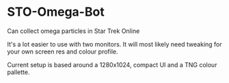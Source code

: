 # STO-Omega-Bot
Can collect omega particles in Star Trek Online

It's a lot easier to use with two monitors.
It will most likely need tweaking for your own screen res and colour profile.

Current setup is based around a 1280x1024, compact UI and a TNG colour pallette. 
